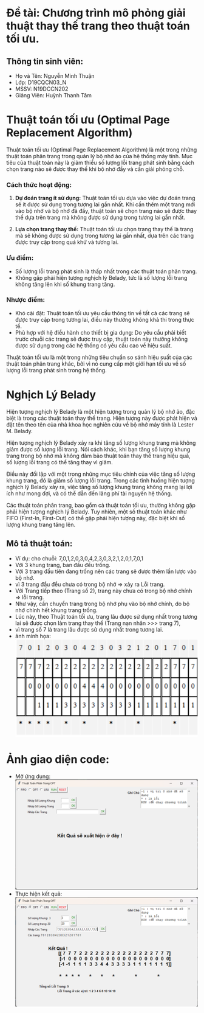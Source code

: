 # Đề tài: Chương trình mô phỏng giải thuật thay thế trang theo thuật toán tối ưu.

##  Thông tin sinh viên:
- Họ và Tên: Nguyễn Minh Thuận
- Lớp: D19CQCN03_N
- MSSV: N19DCCN202
- Giảng Viên: Huỳnh Thanh Tâm


# Thuật toán tối ưu (Optimal Page Replacement Algorithm)

Thuật toán tối ưu (Optimal Page Replacement Algorithm) là một trong những thuật toán phân trang trong quản lý bộ nhớ ảo của hệ thống máy tính. Mục tiêu của thuật toán này là giảm thiểu số lượng lỗi trang phát sinh bằng cách chọn trang nào sẽ được thay thế khi bộ nhớ đầy và cần giải phóng chỗ.

### Cách thức hoạt động:

1. **Dự đoán trang ít sử dụng:** Thuật toán tối ưu dựa vào việc dự đoán trang sẽ ít được sử dụng trong tương lai gần nhất. Khi cần thêm một trang mới vào bộ nhớ và bộ nhớ đã đầy, thuật toán sẽ chọn trang nào sẽ được thay thế dựa trên trang mà không được sử dụng trong tương lai gần nhất.

2. **Lựa chọn trang thay thế:** Thuật toán tối ưu chọn trang thay thế là trang mà sẽ không được sử dụng trong tương lai gần nhất, dựa trên các trang được truy cập trong quá khứ và tương lai.

### Ưu điểm:
- Số lượng lỗi trang phát sinh là thấp nhất trong các thuật toán phân trang.
- Không gặp phải hiện tượng nghịch lý Belady, tức là số lượng lỗi trang không tăng lên khi số khung trang tăng.

### Nhược điểm:
- Khó cài đặt: Thuật toán tối ưu yêu cầu thông tin về tất cả các trang sẽ được truy cập trong tương lai, điều này thường không khả thi trong thực tế.
- Phù hợp với hệ điều hành cho thiết bị gia dụng: Do yêu cầu phải biết trước chuỗi các trang sẽ được truy cập, thuật toán này thường không được sử dụng trong các hệ thống có yêu cầu cao về hiệu suất.

Thuật toán tối ưu là một trong những tiêu chuẩn so sánh hiệu suất của các thuật toán phân trang khác, bởi vì nó cung cấp một giới hạn tối ưu về số lượng lỗi trang phát sinh trong hệ thống.

# Nghịch Lý Belady

Hiện tượng nghịch lý Belady là một hiện tượng trong quản lý bộ nhớ ảo, đặc biệt là trong các thuật toán thay thế trang. Hiện tượng này được phát hiện và đặt tên theo tên của nhà khoa học nghiên cứu về bộ nhớ máy tính là Lester M. Belady.

Hiện tượng nghịch lý Belady xảy ra khi tăng số lượng khung trang mà không giảm được số lượng lỗi trang. Nói cách khác, khi bạn tăng số lượng khung trang trong bộ nhớ mà không đảm bảo thuật toán thay thế trang hiệu quả, số lượng lỗi trang có thể tăng thay vì giảm.

Điều này đối lập với một trong những mục tiêu chính của việc tăng số lượng khung trang, đó là giảm số lượng lỗi trang. Trong các tình huống hiện tượng nghịch lý Belady xảy ra, việc tăng số lượng khung trang không mang lại lợi ích như mong đợi, và có thể dẫn đến lãng phí tài nguyên hệ thống.

Các thuật toán phân trang, bao gồm cả thuật toán tối ưu, thường không gặp phải hiện tượng nghịch lý Belady. Tuy nhiên, một số thuật toán khác như FIFO (First-In, First-Out) có thể gặp phải hiện tượng này, đặc biệt khi số lượng khung trang tăng lên.

## Mô tả thuật toán:
- Ví dụ: cho chuỗi: 7,0,1,2,0,3,0,4,2,3,0,3,2,1,2,0,1,7,0,1
- Với 3 khung trang, ban đầu đều trống.
- Với 3 trang đầu tiên đang trống nên các trang sẽ được thêm lần lược vào bộ nhớ.
- vì 3 trang đầu đều chưa có trong bộ nhớ => xảy ra Lỗi trang.
- Với Trang tiếp theo (Trang số 2), trang này chưa có trong bộ nhớ chính => lỗi trang. 
- Như vậy, cần chuyển trang trong bộ nhớ phụ vào bộ nhớ chính, do bộ nhớ chính hết khung trang trống. 
- Lúc này, theo Thuật toán tối ưu, trang lâu được sử dụng nhất trong tương lai sẽ được chọn làm trang thay thế (Trang nạn nhân >>> trang 7), 
- vì trang số 7 là trang lâu được sử dụng nhất trong tương lai.
- ảnh minh họa: ![img.png](docs/img.png)

# Ảnh giao diện code:
- Mở ứng dụng: ![img_1.png](docs/img_1.png)
- Thực hiện kết quả:![img_2.png](docs/img_2.png)